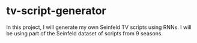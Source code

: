 # tv-script-generator
In this project, I will generate my own Seinfeld TV scripts using RNNs. I will be using part of the Seinfeld dataset of scripts from 9 seasons.
